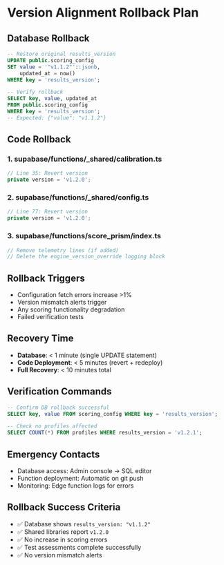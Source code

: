 # Version Alignment Rollback Plan

## Database Rollback
```sql
-- Restore original results_version
UPDATE public.scoring_config 
SET value = '"v1.1.2"'::jsonb,
    updated_at = now()
WHERE key = 'results_version';

-- Verify rollback
SELECT key, value, updated_at 
FROM public.scoring_config 
WHERE key = 'results_version';
-- Expected: {"value": "v1.1.2"}
```

## Code Rollback

### 1. supabase/functions/_shared/calibration.ts
```typescript
// Line 35: Revert version
private version = 'v1.2.0';
```

### 2. supabase/functions/_shared/config.ts
```typescript
// Line 77: Revert version  
private version = 'v1.2.0';
```

### 3. supabase/functions/score_prism/index.ts
```typescript
// Remove telemetry lines (if added)
// Delete the engine_version_override logging block
```

## Rollback Triggers
- Configuration fetch errors increase >1%
- Version mismatch alerts trigger  
- Any scoring functionality degradation
- Failed verification tests

## Recovery Time
- **Database**: < 1 minute (single UPDATE statement)
- **Code Deployment**: < 5 minutes (revert + redeploy)
- **Full Recovery**: < 10 minutes total

## Verification Commands
```sql
-- Confirm DB rollback successful
SELECT key, value FROM scoring_config WHERE key = 'results_version';

-- Check no profiles affected
SELECT COUNT(*) FROM profiles WHERE results_version = 'v1.2.1';
```

## Emergency Contacts
- Database access: Admin console → SQL editor
- Function deployment: Automatic on git push
- Monitoring: Edge function logs for errors

## Rollback Success Criteria
- ✅ Database shows `results_version: "v1.1.2"`
- ✅ Shared libraries report `v1.2.0`
- ✅ No increase in scoring errors
- ✅ Test assessments complete successfully
- ✅ No version mismatch alerts